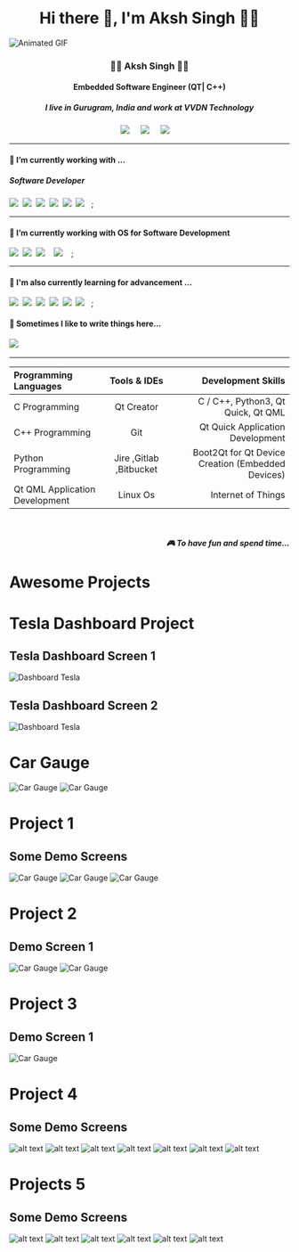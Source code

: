 <h1 align='center'> Hi there 👋, I'm Aksh Singh  👩‍💻 </h1>

<p align='center'>
  <a href="https://github.com/cppqtdev/Tesla/blob/main/screenshot/gitImage_developer.gif" /></a>
</p>

![Animated GIF](https://github.com/cppqtdev/Tesla/blob/main/screenshot/gitImage_developer.gif)


<h3 align='center'>
  👩‍💻 Aksh Singh 👩‍💻
</h3>

<h4 align='center'>
  Embedded Software Engineer (QT| C++)
</h4>

<h5 align='center'>
  I live in Gurugram, India and work at <b>VVDN Technology</b> 
</h5>


<p align='center'>
  <a href="https://twitter.com/divyadesh_777"><img src="https://img.shields.io/badge/twitter-%231DA1F2.svg?&style=for-the-badge&logo=twitter&logoColor=white" /></a>&nbsp;&nbsp;&nbsp;&nbsp;
  <a href="https://www.linkedin.com/in/aksh-singh-0808bb220/"><img src="https://img.shields.io/badge/linkedin-%230077B5.svg?&style=for-the-badge&logo=linkedin&logoColor=white" /></a>&nbsp;&nbsp;&nbsp;&nbsp;
  <a href="mailto:akshworkamil@gmail.com?subject= Hi Aksh Singh"><img src="https://img.shields.io/badge/gmail-%23D14836.svg?&style=for-the-badge&logo=gmail&logoColor=white" /></a>&nbsp;&nbsp;&nbsp;&nbsp;

</p>


<hr>

<h4>🔭  I’m currently working with ...</h4>

<h5>Software Developer</h5>
<p >
  <img src="https://img.shields.io/badge/sqlite-%2307405e.svg?style=for-the-badge&logo=sqlite&logoColor=white" />&nbsp;&nbsp;<img src="https://img.shields.io/badge/Qt-%23217346.svg?style=for-the-badge&logo=Qt&logoColor=white" />&nbsp;&nbsp;<img src="https://img.shields.io/badge/c-%2300599C.svg?style=for-the-badge&logo=c&logoColor=white" />&nbsp;&nbsp;<img src="https://img.shields.io/badge/c++-%2300599C.svg?style=for-the-badge&logo=c%2B%2B&logoColor=white" />&nbsp;&nbsp;<img src="https://img.shields.io/badge/javascript-%23323330.svg?style=for-the-badge&logo=javascript&logoColor=%23F7DF1E">&nbsp;&nbsp;<img src="https://img.shields.io/badge/shell_script-%23121011.svg?style=for-the-badge&logo=gnu-bash&logoColor=white" />&nbsp;&nbsp ;
</p>


<hr>

<h4>🔭  I’m currently working with OS for Software Development</h4>

<p >
  <img src="https://img.shields.io/badge/Linux-FCC624?style=for-the-badge&logo=linux&logoColor=black" />&nbsp;&nbsp;<img src="https://img.shields.io/badge/Ubuntu-E95420?style=for-the-badge&logo=ubuntu&logoColor=white" />&nbsp;&nbsp<img src = "https://img.shields.io/badge/Windows-0078D6?style=for-the-badge&logo=windows&logoColor=white"/> &nbsp;&nbsp <img src = "https://img.shields.io/badge/mac%20os-000000?style=for-the-badge&logo=macos&logoColor=F0F0F0"/> &nbsp;&nbsp ;
</p>


<hr>

<h4>🌱  I'm also currently learning for advancement ... </h4>
<p >
  <img src="https://img.shields.io/badge/sqlite-%2307405e.svg?style=for-the-badge&logo=sqlite&logoColor=white" />&nbsp;&nbsp;<img src="https://img.shields.io/badge/Qt-%23217346.svg?style=for-the-badge&logo=Qt&logoColor=white" />&nbsp;&nbsp;<img src="https://img.shields.io/badge/c-%2300599C.svg?style=for-the-badge&logo=c&logoColor=white" />&nbsp;&nbsp;<img src="https://img.shields.io/badge/c++-%2300599C.svg?style=for-the-badge&logo=c%2B%2B&logoColor=white" />&nbsp;&nbsp;<img src="https://img.shields.io/badge/javascript-%23323330.svg?style=for-the-badge&logo=javascript&logoColor=%23F7DF1E">&nbsp;&nbsp;<img src="https://img.shields.io/badge/shell_script-%23121011.svg?style=for-the-badge&logo=gnu-bash&logoColor=white" />&nbsp;&nbsp ;
</p>


<p align='right'>
<h4>💬  Sometimes I like to write things here...</h4>
  <a href="https://dabreha.blogspot.com"><img src="https://img.shields.io/badge/Blogger-FF5722?style=for-the-badge&logo=blogger&logoColor=white" /></a>&nbsp;&nbsp;&nbsp;
</p>


<hr>

| Programming Languages | Tools & IDEs | Development Skills |
| :---                  |     :---:    |          ---:      |
| C Programming   |  Qt Creator     | C / C++, Python3, Qt Quick, Qt QML    |
| C++ Programming    | Git       | Qt Quick Application Development     |
| Python Programming  | Jire ,Gitlab ,Bitbucket     | Boot2Qt for Qt Device Creation (Embedded Devices) |
|  Qt QML Application Development     | Linux Os       | Internet of Things      |

<br>
<p align="right">
 <h5 align="right">🎮 To have fun and spend time...</h5>
</p>


# Awesome Projects

# Tesla Dashboard Project 

## Tesla Dashboard Screen 1
![Dashboard Tesla](https://github.com/cppqtdev/Tesla/blob/main/screenshot/1.png)

## Tesla Dashboard Screen 2
![Dashboard Tesla](https://github.com/cppqtdev/Tesla/blob/main/screenshot/2.png)

# Car Gauge
![Car Gauge](https://github.com/cppqtdev/gauge/blob/main/screenshots/screens/Screenshot%202023-08-14%20130350.png)
![Car Gauge](https://github.com/cppqtdev/gauge/blob/main/screenshots/screens/Screenshot%202023-08-14%20130332.png)

# Project 1
## Some Demo Screens
![Car Gauge](https://github.com/cppqtdev/Racing-Car-Dashboard/blob/main/Screenshots/1.png)
![Car Gauge](https://github.com/cppqtdev/Racing-Car-Dashboard/blob/main/Screenshots/2.png)
![Car Gauge](https://github.com/cppqtdev/Racing-Car-Dashboard/blob/main/Screenshots/3.png)

# Project 2
## Demo Screen 1
![Car Gauge](https://github.com/cppqtdev/Racing-Car-Dashboard/blob/main/Screenshots/Code_Screen.png)
![Car Gauge](https://github.com/cppqtdev/Car-Dashboard-2/blob/main/screenshots/Screenshot%202023-08-12%20141221.png)

# Project 3
## Demo Screen 1
![Car Gauge](https://github.com/cppqtdev/modern-car-dashboard-/blob/main/screenshot/Screenshot%202023-08-13%20212900.png)

# Project 4
## Some Demo Screens
![alt text](https://github.com/cppqtdev/1Password-UI-Qt-QML/blob/master/Screenshots/homwWithSettings.png?raw=true)
![alt text](https://github.com/cppqtdev/1Password-UI-Qt-QML/blob/master/Screenshots/General.png?raw=true)
![alt text](https://github.com/cppqtdev/1Password-UI-Qt-QML/blob/master/Screenshots/appearance.png?raw=true)
![alt text](https://github.com/cppqtdev/1Password-UI-Qt-QML/blob/master/Screenshots/Security.png?raw=true)
![alt text](https://github.com/cppqtdev/1Password-UI-Qt-QML/blob/master/Screenshots/Privacy.png?raw=true)
![alt text](https://github.com/cppqtdev/1Password-UI-Qt-QML/blob/master/Screenshots/Browser.png?raw=true)
![alt text](https://github.com/cppqtdev/1Password-UI-Qt-QML/blob/master/Screenshots/advanced.png?raw=true)


# Projects 5
## Some Demo Screens
![alt text](https://github.com/cppqtdev/Jabra-Speaker-Connect-Project/blob/main/Assets/ScreenShots/jabra2.png?raw=true)
![alt text](https://github.com/cppqtdev/Jabra-Speaker-Connect-Project/blob/main/Assets/ScreenShots/jabra3.png?raw=true)
![alt text](https://github.com/cppqtdev/Jabra-Speaker-Connect-Project/blob/main/Assets/ScreenShots/jabra4.png?raw=true)
![alt text](https://github.com/cppqtdev/Jabra-Speaker-Connect-Project/blob/main/Assets/ScreenShots/jabra5.png?raw=true)
![alt text](https://github.com/cppqtdev/Jabra-Speaker-Connect-Project/blob/main/Assets/ScreenShots/jabra6.png?raw=true)
![alt text](https://github.com/cppqtdev/Jabra-Speaker-Connect-Project/blob/main/Assets/ScreenShots/jabra7.png?raw=true)

